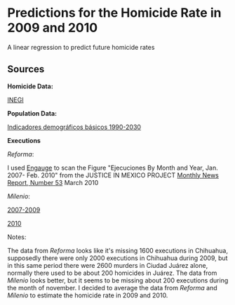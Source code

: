 ﻿Predictions for the Homicide Rate in 2009 and 2010
==================================================
A linear regression to predict future homicide rates

Sources
------
__Homicide Data:__

[INEGI](http://www.inegi.org.mx/est/contenidos/espanol/proyectos/continuas/vitales/bd/mortalidad/MortalidadGeneral.asp?s=est&c=11144)

__Population Data:__

[Indicadores demográficos básicos 1990-2030](http://www.conapo.gob.mx/index.php?option=com_content&view=article&id=125&Itemid=203)

__Executions__

_Reforma_:

I used [Engauge](http://digitizer.sourceforge.net/) to scan the Figure "Ejecuciones By Month and Year, Jan. 2007- Feb. 2010" from the JUSTICE IN MEXICO PROJECT [Monthly News Report, Number 53](http://www.justiceinmexico.org/news/pdf/justiceinmexico-march2010news-report032410.pdf) March 2010

_Milenio_:

[2007-2009](http://impreso.milenio.com/node/8697054)

[2010](http://impreso.milenio.com/media/2010/04/01/mex-mp-02G.jpg)

Notes:

The data from _Reforma_ looks like it's missing 1600 executions in Chihuahua, supposedly there were only 2000 executions in Chihuahua during 2009, but in this same period there were 2600 murders in Ciudad Juárez alone, normally there used to be about 200 homicides in Juárez. The data from _Milenio_ looks better, but it seems to be missing about 200 executions during the month of november. I decided to average the data from _Reforma_ and _Milenio_ to estimate the homicide rate in 2009 and 2010.